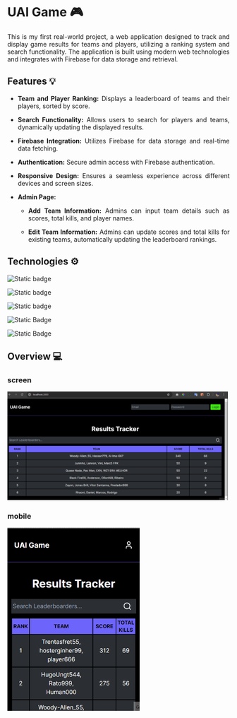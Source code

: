 # UAI Game 🎮

<div align="justify">This is my first real-world project, a web application designed to track and display game results for teams and players, utilizing a ranking system and search functionality. The application is built using modern web technologies and integrates with Firebase for data storage and retrieval. </div>

## Features 💡
<div align="justify">

- **Team and Player Ranking:** Displays a leaderboard of teams and their players, sorted by score.

- **Search Functionality:** Allows users to search for players and teams, dynamically updating the displayed results.

- **Firebase Integration:** Utilizes Firebase for data storage and real-time data fetching.

- **Authentication:** Secure admin access with Firebase authentication.
- **Responsive Design:** Ensures a seamless experience across different devices and screen sizes.

- **Admin Page:**

  - **Add Team Information:** Admins can input team details such as scores, total kills, and player names.

  - **Edit Team Information:** Admins can update scores and total kills for existing teams, automatically updating the leaderboard rankings.
</div>

## Technologies ⚙️

![Static badge](https://img.shields.io/badge/-ReactJs-61DAFB?logo=react&logoColor=white&style=for-the-badge)

![Static badge](https://img.shields.io/badge/next.js-000000?style=for-the-badge&logo=nextdotjs&logoColor=white)

![Static badge](https://shields.io/badge/TypeScript-3178C6?logo=TypeScript&logoColor=FFF&style=flat-square)

![Static Badge](https://img.shields.io/badge/tailwindcss-%2338B2AC.svg?style=for-the-badge&logo=tailwind-css&logoColor=white)

![Static Badge](https://img.shields.io/badge/firebase-000.svg?style=for-the-badge&logo=firebase&logoColor=orange)

## Overview 💻

### screen 

<img src="./public/overview-uai-game.gif" width="500px"/>

### mobile 

<img src="./public/overview-uai-game-mobile.gif" width="300px"/>



